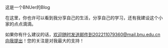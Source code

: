 这是一个BNUer的Blog

在这里，你也许可以看到我分享自己的生活，分享自己的学习，还有我建设这个小家的点点滴滴。

如果你有什么建议的话，欢迎随时发送邮件到202211079360@mail.bnu.edu.cn向我提出！您的关注是对我最大的支持！